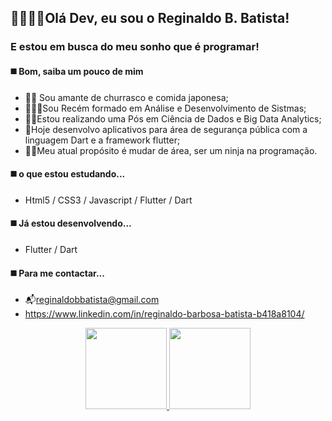 ## 🖖🏻🧑‍💻Olá Dev, eu sou o Reginaldo B. Batista!
### E estou em busca do meu sonho que é programar!

#### ◼️ Bom, saiba um pouco de mim
 - 🥩🍣 Sou amante de churrasco e comida japonesa;
 - 👨🏻‍💻Sou Recém formado em Análise e Desenvolvimento de Sistmas;
 - 👨‍🎓Estou realizando uma Pós em Ciência de Dados e Big Data Analytics;
 - 💾Hoje desenvolvo aplicativos para área de segurança pública com a
 linguagem Dart e a framework flutter;
 - 🐱‍👤Meu atual propósito é mudar de área, ser um ninja na programação.

#### ◼️ o que estou estudando...
 - Html5 / CSS3 / Javascript / Flutter / Dart

#### ◼️ Já estou desenvolvendo...
- Flutter / Dart

#### ◼️ Para me contactar...
 - 📬reginaldobbatista@gmail.com
 - https://www.linkedin.com/in/reginaldo-barbosa-batista-b418a8104/

<div align="center">
  <a href="https://github.com/reginaldobbatista">
  <img height="130em" src="https://github-readme-stats.vercel.app/api?username=reginaldobbatista&show_icons=true&theme=dracula&include_all_commits=true&count_private=true"/>
  <img height="130em" src="https://github-readme-stats.vercel.app/api/top-langs/?username=reginaldobbatista&layout=compact&langs_count=7&theme=dracula"/>
</div>


